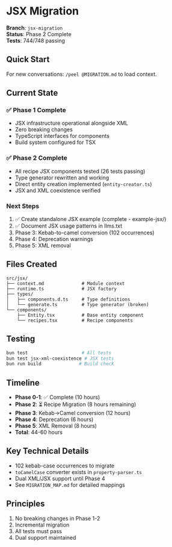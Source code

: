 # JSX Migration

**Branch**: `jsx-migration`  
**Status**: Phase 2 Complete  
**Tests**: 744/748 passing

## Quick Start

For new conversations: `/peel @MIGRATION.md` to load context.

## Current State

### ✅ Phase 1 Complete
- JSX infrastructure operational alongside XML
- Zero breaking changes
- TypeScript interfaces for components
- Build system configured for TSX

### ✅ Phase 2 Complete
- All recipe JSX components tested (26 tests passing)
- Type generator rewritten and working
- Direct entity creation implemented (`entity-creator.ts`)
- JSX and XML coexistence verified

### Next Steps
1. ✅ Create standalone JSX example (complete - example-jsx/)
2. ✅ Document JSX usage patterns in llms.txt
3. Phase 3: Kebab-to-camel conversion (102 occurrences)
4. Phase 4: Deprecation warnings
5. Phase 5: XML removal

## Files Created

```
src/jsx/
├── context.md              # Module context
├── runtime.ts              # JSX factory
├── types/
│   ├── components.d.ts     # Type definitions
│   └── generate.ts         # Type generator (broken)
└── components/
    ├── Entity.tsx          # Base entity component
    └── recipes.tsx         # Recipe components
```

## Testing

```bash
bun test                    # All tests
bun test jsx-xml-coexistence # JSX tests
bun run build              # Build check
```

## Timeline

- **Phase 0-1**: ✅ Complete (10 hours)
- **Phase 2**: ⏳ Recipe Migration (8 hours remaining)
- **Phase 3**: Kebab→Camel conversion (12 hours)
- **Phase 4**: Deprecation (6 hours)
- **Phase 5**: XML Removal (8 hours)
- **Total**: 44-60 hours

## Key Technical Details

- 102 kebab-case occurrences to migrate
- `toCamelCase` converter exists in `property-parser.ts`
- Dual XML/JSX support until Phase 4
- See `MIGRATION_MAP.md` for detailed mappings

## Principles

1. No breaking changes in Phase 1-2
2. Incremental migration
3. All tests must pass
4. Dual support maintained
